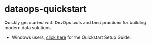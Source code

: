 # dataops-quickstart

Quickly get started with DevOps tools and best practices for building modern data solutions.

* Windows users, [click here](docs/windows_development.md) for the Quickstart Setup Guide.

